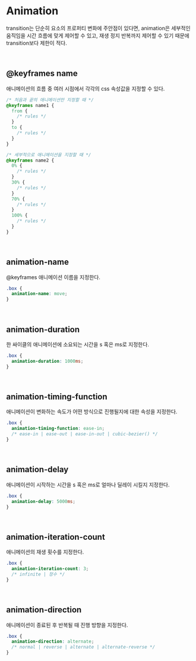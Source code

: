 # Animation
transition는 단순히 요소의 프로퍼티 변화에 주안점이 있다면, animation은 세부적인 움직임을 시간 흐름에 맞게 제어할 수 있고, 재생 정지 반복까지 제어할 수 있기 때문에 transition보다 제한이 적다. 

<br />

## @keyframes name
애니메이션의 흐름 중 여러 시점에서 각각의 css 속성값을 지정할 수 있다.
```css
/* 처음과 끝의 애니메이션만 지정할 때 */
@keyframes name1 {
  from {
    /* rules */
  }
  to {
    /* rules */
  }
}

/* 세부적으로 애니메이션을 지정할 때 */
@keyframes name2 {
  0% {
    /* rules */
  }
  30% {
    /* rules */
  }
  70% {
    /* rules */
  }
  100% {
    /* rules */
  }
}
```

<br />

## animation-name
@keyframes 애니메이션 이름을 지정한다.
```css
.box {
  animation-name: move;
}
```

<br />

## animation-duration

한 싸이클의 애니메이션에 소요되는 시간을 s 혹은 ms로 지정한다.
```css
.box {
  animation-duration: 1000ms;
}
```
<br />

## animation-timing-function
애니메이션이 변화하는 속도가 어떤 방식으로 진행될지에 대한 속성을 지정한다.
```css
.box {
  animation-timing-function: ease-in;
  /* ease-in | ease-out | ease-in-out | cubic-bezier() */
}
```

<br />

## animation-delay
애니메이션이 시작하는 시간을 s 혹은 ms로 얼마나 딜레이 시킬지 지정한다.
```css
.box {
  animation-delay: 5000ms;
}
```
<br />

## animation-iteration-count
애니메이션의 재생 횟수를 지정한다.
```css
.box {
  animation-iteration-count: 3;
  /* infinite | 정수 */
}
```
<br />

## animation-direction
애니메이션이 종료된 후 반복될 때 진행 방향을 지정한다.
```css
.box {
  animation-direction: alternate;
  /* normal | reverse | alternate | alternate-reverse */
}
```
<br />

